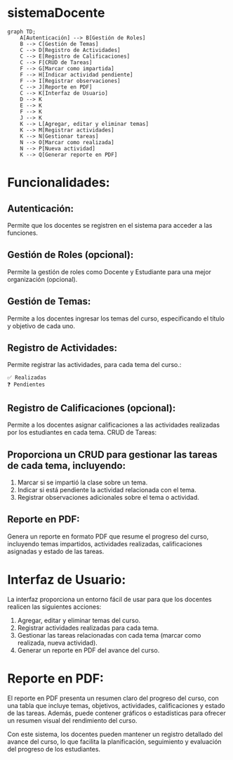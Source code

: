 # sistemaDocente

``` mermaid
graph TD;
    A[Autenticación] --> B[Gestión de Roles]
    B --> C[Gestión de Temas]
    C --> D[Registro de Actividades]
    C --> E[Registro de Calificaciones]
    C --> F[CRUD de Tareas]
    F --> G[Marcar como impartida]
    F --> H[Indicar actividad pendiente]
    F --> I[Registrar observaciones]
    C --> J[Reporte en PDF]
    C --> K[Interfaz de Usuario]
    D --> K
    E --> K
    F --> K
    J --> K
    K --> L[Agregar, editar y eliminar temas]
    K --> M[Registrar actividades]
    K --> N[Gestionar tareas]
    N --> O[Marcar como realizada]
    N --> P[Nueva actividad]
    K --> Q[Generar reporte en PDF]
  ```

# Funcionalidades:

## Autenticación:

Permite que los docentes se registren en el sistema para acceder a las funciones.

## Gestión de Roles (opcional):

Permite la gestión de roles como Docente y Estudiante para una mejor organización (opcional).

## Gestión de Temas:

Permite a los docentes ingresar los temas del curso, especificando el título y objetivo de cada uno.

## Registro de Actividades:

Permite registrar las actividades, para cada tema del curso.:

    ✅ Realizadas
    ❓ Pendientes

## Registro de Calificaciones (opcional):

Permite a los docentes asignar calificaciones a las actividades realizadas por los estudiantes en cada tema.
CRUD de Tareas:

## Proporciona un CRUD para gestionar las tareas de cada tema, incluyendo:

1.  Marcar si se impartió la clase sobre un tema.
2.  Indicar si está pendiente la actividad relacionada con el tema.
3.  Registrar observaciones adicionales sobre el tema o actividad.

## Reporte en PDF:

Genera un reporte en formato PDF que resume el progreso del curso, incluyendo temas impartidos, actividades realizadas, calificaciones asignadas y estado de las tareas.

# Interfaz de Usuario:

La interfaz proporciona un entorno fácil de usar para que los docentes realicen las siguientes acciones:

1.  Agregar, editar y eliminar temas del curso.
2.  Registrar actividades realizadas para cada tema.
3.  Gestionar las tareas relacionadas con cada tema (marcar como realizada, nueva actividad).
4.  Generar un reporte en PDF del avance del curso.

# Reporte en PDF:

El reporte en PDF presenta un resumen claro del progreso del curso, con una tabla que incluye temas, objetivos, actividades, calificaciones y estado de las tareas. Además, puede contener gráficos o estadísticas para ofrecer un resumen visual del rendimiento del curso.

Con este sistema, los docentes pueden mantener un registro detallado del avance del curso, lo que facilita la planificación, seguimiento y evaluación del progreso de los estudiantes.